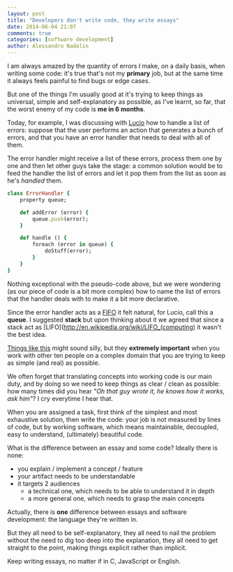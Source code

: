 ```yaml
---
layout: post
title: "Developers don't write code, they write essays"
date: 2014-06-04 21:07
comments: true
categories: [software development]
author: Alessandro Nadalin
---
```


I am always amazed by the quantity of errors I make,
on a daily basis, when writing some code: it's true that's
not my **primary** job, but at the same
time it always feels painful to find bugs or edge cases.

But one of the things I'm usually good at it's trying
to keep things as universal, simple and self-explanatory
as possible, as I've learnt, so far, that the worst enemy
of my code is **me in 6 months**.

<!-- more -->

Today, for example, I was discussing with [Lucio](/blog/2014/05/26/welcome-lucio/)
how to handle a list of errors: suppose that the user
performs an action that generates a bunch of errors, and that
you have an error handler that needs to deal with all of them.

The error handler might receive a list of these errors, process
them one by one and then let other guys take the stage: a common
solution would be to feed the handler the list of errors and let it
pop them from the list as soon as he's  *handled* them.

``` ruby Some pseudo code
class ErrorHandler {
	property queue;

	def addError (error) {
		queue.push(error);
	}

	def handle () {
		foreach (error in queue) {
			doStuff(error);
		}
	}
}
```

Nothing exceptional with the pseudo-code above, but we were wondering
(as our piece of code is a bit more complex) how to name the list of
errors that the handler deals with to make it a bit more declarative.

Since the error handler acts as a [FIFO](http://en.wikipedia.org/wiki/FIFO)
it felt natural, for Lucio, call this a **queue**. I suggested **stack**
but upon thinking about it we agreed that since a stack act as
[LIFO](http://en.wikipedia.org/wiki/LIFO_(computing) it wasn't the best idea.

[Things like this](http://www.cs.cmu.edu/~adamchik/15-121/lectures/Stacks%20and%20Queues/Stacks%20and%20Queues.html) might sound silly, but they **extremely important**
when you work with other ten people on a complex domain that
you are trying to keep as simple (and real) as possible.

We often forget that translating concepts into working code is our
main duty, and by doing so we need to keep things as clear / clean as possible:
how many times did you hear *"Oh that guy wrote it, he knows how it works, ask him"*?
I cry everytime I hear that.

When you are assigned a task, first think of the simplest and most exhaustive
solution, then write the code: your job is not measured by lines of code, but by
working software, which means maintainable, decoupled, easy to understand, (ultimately)
beautiful code.

What is the difference between an essay and some code? Ideally there is none:

* you explain / implement a concept / feature
* your artifact needs to be understandable
* it targets 2 audiences
	* a technical one, which needs to be able to understand it in depth
	* a more general one, which needs to grasp the main concepts

Actually, there is **one** difference between essays and software development: the
language they're written in.

But they all need to be self-explanatory, they
all need to nail the problem without the need to dig too deep into
the explanation, they all need to get straight to the point, making
things explicit rather than implicit.

Keep writing essays, no matter if in C, JavaScript or English.